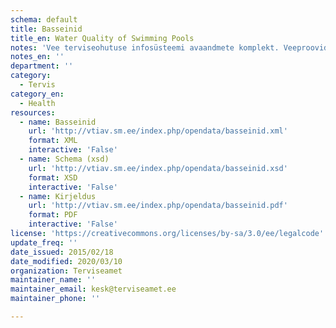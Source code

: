 ```yaml
---
schema: default
title: Basseinid
title_en: Water Quality of Swimming Pools
notes: 'Vee terviseohutuse infosüsteemi avaandmete komplekt. Veeproovide puhul esitatakse ainult avalikustamisele kuuluvad veeproovid. Veevärkide puhul esitatakse ainult järelevalve aluste veevärkide veeproovid. Veeallikate puhul esitatakse ainult kasutuses olevate veeallikate veeproovid. Saadaval <a href="http://vtiav.sm.ee/?active_tab_id=A">http://vtiav.sm.ee/?active_tab_id=A</a>.'
notes_en: ''
department: ''
category:
  - Tervis
category_en:
  - Health
resources:
  - name: Basseinid
    url: 'http://vtiav.sm.ee/index.php/opendata/basseinid.xml'
    format: XML
    interactive: 'False'
  - name: Schema (xsd)
    url: 'http://vtiav.sm.ee/index.php/opendata/basseinid.xsd'
    format: XSD
    interactive: 'False'
  - name: Kirjeldus
    url: 'http://vtiav.sm.ee/index.php/opendata/basseinid.pdf'
    format: PDF
    interactive: 'False'
license: 'https://creativecommons.org/licenses/by-sa/3.0/ee/legalcode'
update_freq: ''
date_issued: 2015/02/18
date_modified: 2020/03/10
organization: Terviseamet
maintainer_name: ''
maintainer_email: kesk@terviseamet.ee
maintainer_phone: ''

---
```

